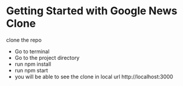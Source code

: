 # Getting Started with Google News Clone

clone the repo
* Go to terminal 
* Go to the project directory
* run npm install
* run npm start
* you will be able to see the clone in local url http://localhost:3000


